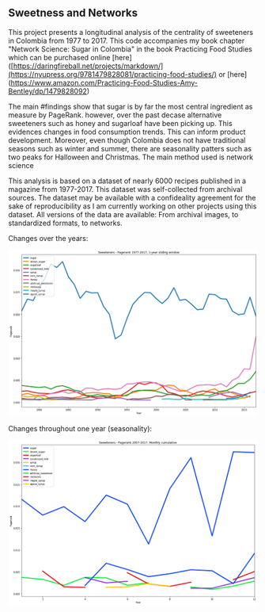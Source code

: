 ## Sweetness and Networks

This project presents a longitudinal analysis of the centrality of sweeteners in Colombia from 1977 to 2017. This code accompanies my book chapter "Network Science: Sugar in Colombia" in the book Practicing Food Studies which can be purchased online [here] ([https://daringfireball.net/projects/markdown/](https://nyupress.org/9781479828081/practicing-food-studies/) or [here] (https://www.amazon.com/Practicing-Food-Studies-Amy-Bentley/dp/1479828092)

The main #findings show that sugar is by far the most central ingredient as measure by PageRank. however, over the past decase alternative sweeteners such as honey and sugarloaf have been picking up. This evidences changes in food consumption trends. This can inform product development. Moreover, even though Colombia does not have traditional seasons such as winter and summer, there are seasonality patters such as two peaks for Halloween and Christmas. The main method used is network science

This analysis is based on a dataset of nearly 6000 recipes published in a magazine from 1977-2017. This dataset was self-collected from archival sources. The dataset may be available with a confideality agreement for the sake of reproducibility as I am currently working on other projects using this dataset. All versions of the data are available: From archival images, to standardized formats, to networks.

Changes over the years:

![png](output_12_1.png)

Changes throughout one year (seasonality):

![png](output_15_1.png)
